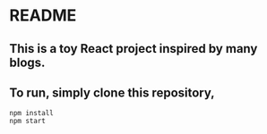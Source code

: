 # README

## This is a toy React project inspired by many blogs.

## To run, simply clone this repository, 

```
npm install
npm start
```